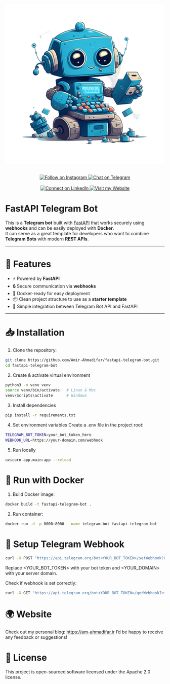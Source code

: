 <div align="center">
  <img src="/assets/img/feature-rich.png" alt="FastAPI Telegram Bot" />
  <br><br>

  <p align="center">
    <a href="https://instagram.com/" rel="nofollow" target="_blank">
      <img src="https://img.shields.io/badge/Instagram-@ami.r_ahmadii-E4405F?logo=instagram&style=for-the-badge" alt="Follow on Instagram" />
    </a>
    <a href="https://t.me/amirahmadifaar" rel="nofollow" target="_blank">
      <img src="https://img.shields.io/badge/Telegram-@amirahmadifaar-26A5E4?logo=telegram&style=for-the-badge" alt="Chat on Telegram" />
    </a>
    <br><br>
    <a href="https://www.linkedin.com/in/amir-mohammad-ahmadifar-8a576b266" rel="nofollow" target="_blank">
      <img src="https://img.shields.io/badge/LinkedIn-amir-0077B5?logo=linkedin&style=for-the-badge" alt="Connect on LinkedIn" />
    </a>
    <a href="https://am-ahmadifar.ir" rel="nofollow" target="_blank">
      <img src="https://img.shields.io/badge/Website-AmirMohammadAhmadifar-4A90E2?logo=world&style=for-the-badge" alt="Visit my Website" />
    </a>
  </p>
</div>

# FastAPI Telegram Bot

This is a **Telegram bot** built with [FastAPI](https://fastapi.tiangolo.com/) that works securely using **webhooks** and can be easily deployed with **Docker**.  
It can serve as a great template for developers who want to combine **Telegram Bots** with modern **REST APIs**.

---

# 🚀 Features
- ⚡ Powered by **FastAPI**
- 🔒 Secure communication via **webhooks**
- 🐳 Docker-ready for easy deployment
- 📦 Clean project structure to use as a **starter template**
- 🤖 Simple integration between Telegram Bot API and FastAPI

---

# 📥 Installation

1. Clone the repository:

```bash
git clone https://github.com/Amir-Ahmadifar/fastapi-telegram-bot.git
cd fastapi-telegram-bot
```

2. Create & activate virtual environment

```bash
python3 -m venv venv
source venv/bin/activate   # Linux & Mac
venv\Scripts\activate      # Windows
```

3. Install dependencies

```bash
pip install -r requirements.txt
```

4. Set environment variables
Create a .env file in the project root:

```bash
TELEGRAM_BOT_TOKEN=your_bot_token_here
WEBHOOK_URL=https://your-domain.com/webhook
```

5. Run locally

```bash
uvicorn app.main:app --reload
```

# 🐳 Run with Docker

1. Build Docker image:

```bash
docker build -t fastapi-telegram-bot .
```

2. Run container:

```bash
docker run -d -p 8000:8000 --name telegram-bot fastapi-telegram-bot
```

# 📡 Setup Telegram Webhook

```bash
curl -X POST "https://api.telegram.org/bot<YOUR_BOT_TOKEN>/setWebhook?url=<YOUR_DOMAIN>/webhook"
```
Replace <YOUR_BOT_TOKEN> with your bot token and <YOUR_DOMAIN> with your server domain.

Check if webhook is set correctly:

```bash
curl -X GET "https://api.telegram.org/bot<YOUR_BOT_TOKEN>/getWebhookInfo"
```

# 🌍 Website

Check out my personal blog: https://am-ahmadifar.ir
I’d be happy to receive any feedback or suggestions!

# 📜 License

This project is open-sourced software licensed under the Apache 2.0 license.